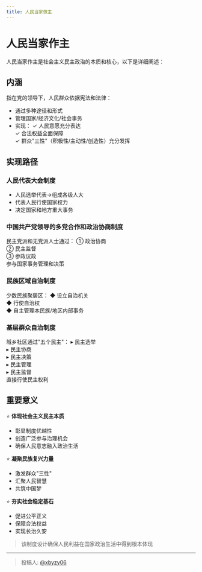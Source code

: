 ```yaml
---
title: 人民当家做主
---
```


# 人民当家作主

人民当家作主是社会主义民主政治的本质和核心，以下是详细阐述：

## 内涵

指在党的领导下，人民群众依据宪法和法律：
- 通过多种途径和形式
- 管理国家/经济文化/社会事务
- 实现：
  ✓ 人民意愿充分表达  
  ✓ 合法权益全面保障  
  ✓ 群众"三性"（积极性/主动性/创造性）充分发挥

## 实现路径

### 人民代表大会制度
- 人民选举代表→组成各级人大  
- 代表人民行使国家权力  
- 决定国家和地方重大事务

### 中国共产党领导的多党合作和政治协商制度
民主党派和无党派人士通过：
① 政治协商  
② 民主监督  
③ 参政议政  
参与国家事务管理和决策

### 民族区域自治制度
少数民族聚居区：
◆ 设立自治机关  
◆ 行使自治权  
◆ 自主管理本民族/地区内部事务

### 基层群众自治制度
城乡社区通过"五个民主"：
▸ 民主选举  
▸ 民主协商  
▸ 民主决策  
▸ 民主管理  
▸ 民主监督  
直接行使民主权利

## 重要意义

⭐ **体现社会主义民主本质**  
- 彰显制度优越性  
- 创造广泛参与治理机会  
- 确保人民意志融入政治生活

⭐ **凝聚民族复兴力量**  
- 激发群众"三性"  
- 汇聚人民智慧  
- 共筑中国梦

⭐ **夯实社会稳定基石**  
- 促进公平正义  
- 保障合法权益  
- 实现长治久安

> 该制度设计确保人民利益在国家政治生活中得到根本体现

---

> 投稿人: [@xbyzy06](https://github.com/xbyzy06)
